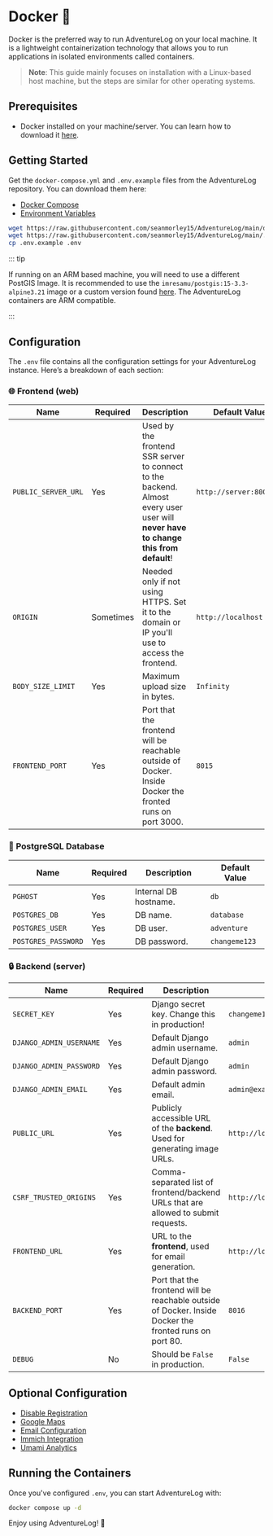 # Docker 🐋

Docker is the preferred way to run AdventureLog on your local machine. It is a lightweight containerization technology that allows you to run applications in isolated environments called containers.

> **Note**: This guide mainly focuses on installation with a Linux-based host machine, but the steps are similar for other operating systems.

## Prerequisites

- Docker installed on your machine/server. You can learn how to download it [here](https://docs.docker.com/engine/install/).

## Getting Started

Get the `docker-compose.yml` and `.env.example` files from the AdventureLog repository. You can download them here:

- [Docker Compose](https://github.com/seanmorley15/AdventureLog/blob/main/docker-compose.yml)
- [Environment Variables](https://github.com/seanmorley15/AdventureLog/blob/main/.env.example)

```bash
wget https://raw.githubusercontent.com/seanmorley15/AdventureLog/main/docker-compose.yml
wget https://raw.githubusercontent.com/seanmorley15/AdventureLog/main/.env.example
cp .env.example .env
```

::: tip

If running on an ARM based machine, you will need to use a different PostGIS Image. It is recommended to use the `imresamu/postgis:15-3.3-alpine3.21` image or a custom version found [here](https://hub.docker.com/r/imresamu/postgis/tags). The AdventureLog containers are ARM compatible.

:::

## Configuration

The `.env` file contains all the configuration settings for your AdventureLog instance. Here’s a breakdown of each section:

### 🌐 Frontend (web)

| Name                | Required  | Description                                                                                                                        | Default Value           |
| ------------------- | --------- | ---------------------------------------------------------------------------------------------------------------------------------- | ----------------------- |
| `PUBLIC_SERVER_URL` | Yes       | Used by the frontend SSR server to connect to the backend. Almost every user user will **never have to change this from default**! | `http://server:8000`    |
| `ORIGIN`            | Sometimes | Needed only if not using HTTPS. Set it to the domain or IP you'll use to access the frontend.                                      | `http://localhost:8015` |
| `BODY_SIZE_LIMIT`   | Yes       | Maximum upload size in bytes.                                                                                                      | `Infinity`              |
| `FRONTEND_PORT`     | Yes       | Port that the frontend will be reachable outside of Docker. Inside Docker the fronted runs on port 3000.                           | `8015`                  |

### 🐘 PostgreSQL Database

| Name                | Required | Description           | Default Value |
| ------------------- | -------- | --------------------- | ------------- |
| `PGHOST`            | Yes      | Internal DB hostname. | `db`          |
| `POSTGRES_DB`       | Yes      | DB name.              | `database`    |
| `POSTGRES_USER`     | Yes      | DB user.              | `adventure`   |
| `POSTGRES_PASSWORD` | Yes      | DB password.          | `changeme123` |

### 🔒 Backend (server)

| Name                    | Required | Description                                                                                            | Default Value                                 |
| ----------------------- | -------- | ------------------------------------------------------------------------------------------------------ | --------------------------------------------- |
| `SECRET_KEY`            | Yes      | Django secret key. Change this in production!                                                          | `changeme123`                                 |
| `DJANGO_ADMIN_USERNAME` | Yes      | Default Django admin username.                                                                         | `admin`                                       |
| `DJANGO_ADMIN_PASSWORD` | Yes      | Default Django admin password.                                                                         | `admin`                                       |
| `DJANGO_ADMIN_EMAIL`    | Yes      | Default admin email.                                                                                   | `admin@example.com`                           |
| `PUBLIC_URL`            | Yes      | Publicly accessible URL of the **backend**. Used for generating image URLs.                            | `http://localhost:8016`                       |
| `CSRF_TRUSTED_ORIGINS`  | Yes      | Comma-separated list of frontend/backend URLs that are allowed to submit requests.                     | `http://localhost:8016,http://localhost:8015` |
| `FRONTEND_URL`          | Yes      | URL to the **frontend**, used for email generation.                                                    | `http://localhost:8015`                       |
| `BACKEND_PORT`          | Yes      | Port that the frontend will be reachable outside of Docker. Inside Docker the fronted runs on port 80. | `8016`                                        |
| `DEBUG`                 | No       | Should be `False` in production.                                                                       | `False`                                       |

## Optional Configuration

- [Disable Registration](../configuration/disable_registration.md)
- [Google Maps](../configuration/google_maps_integration.md)
- [Email Configuration](../configuration/email.md)
- [Immich Integration](../configuration/immich_integration.md)
- [Umami Analytics](../configuration/analytics.md)

## Running the Containers

Once you've configured `.env`, you can start AdventureLog with:

```bash
docker compose up -d
```

Enjoy using AdventureLog! 🎉
